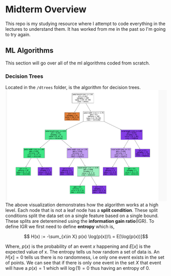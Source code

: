 # Midterm Overview
This repo is my studying resource where I attempt to code everything in the lectures to understand them.
It has worked from me in the past so I'm going to try again.

## ML Algorithms

This section will go over all of the ml algorithms coded from scratch.

### Decision Trees

Located in the `/dtrees` folder, is the algorithm for decision trees.
![dtrees](figures/Dtrees.png)
The above visualization demonstrates how the algorithm works at a high level.
Each node that is not a leaf node has a **split condition**.
These split conditions split the data set on a single feature based on a single bound.
These splits are deteremined using the **information gain ratio**(IGR).
To define IGR we first need to define **entropy** which is,
```math
    H(x) := -\sum_{x\in X} p(x) \log(p(x))\\
    = E[\log(p(x))]
```
Where, $p(x)$ is the probability of an event $x$ happening and $E[x]$ is the expected value of x.
The entropy tells us how random a set of data is.
An $H[x] = 0$ tells us there is no randomness, i.e only one event exists in the set of points.
We can see that if there is only one event in the set $X$ that event will have a $p(x) = 1$ which will $\log(1) = 0$ thus having an entropy of 0.
